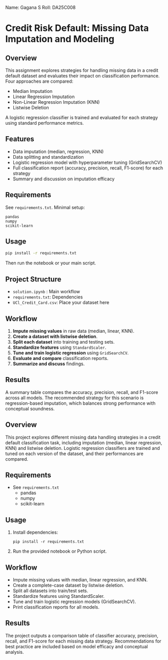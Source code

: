 Name: Gagana S
Roll: DA25C008

# Credit Risk Default: Missing Data Imputation and Modeling

## Overview

This assignment explores strategies for handling missing data in a credit default dataset and evaluates their impact on classification performance. Four approaches are compared:
- Median Imputation
- Linear Regression Imputation
- Non-Linear Regression Imputation (KNN)
- Listwise Deletion

A logistic regression classifier is trained and evaluated for each strategy using standard performance metrics.

## Features

- Data imputation (median, regression, KNN)
- Data splitting and standardization
- Logistic regression model with hyperparameter tuning (GridSearchCV)
- Full classification report (accuracy, precision, recall, F1-score) for each strategy
- Summary and discussion on imputation efficacy

## Requirements

See `requirements.txt`. Minimal setup:
```
pandas
numpy
scikit-learn
```

## Usage

```bash
pip install -r requirements.txt
```
Then run the notebook or your main script.

## Project Structure

- `solution.ipynb` : Main workflow
- `requirements.txt`: Dependencies
- `UCl_Credit_Card.csv`: Place your dataset here

## Workflow

1. **Impute missing values** in raw data (median, linear, KNN).
2. **Create a dataset with listwise deletion**.
3. **Split each dataset** into training and testing sets.
4. **Standardize features** using `StandardScaler`.
5. **Tune and train logistic regression** using `GridSearchCV`.
6. **Evaluate and compare** classification reports.
7. **Summarize and discuss** findings.

## Results

A summary table compares the accuracy, precision, recall, and F1-score across all models. The recommended strategy for this scenario is regression-based imputation, which balances strong performance with conceptual soundness.



## Overview

This project explores different missing data handling strategies in a credit default classification task, including imputation (median, linear regression, KNN) and listwise deletion. Logistic regression classifiers are trained and tuned on each version of the dataset, and their performances are compared.

## Requirements

- See `requirements.txt`
  - pandas
  - numpy
  - scikit-learn

## Usage

1. Install dependencies:
    ```
    pip install -r requirements.txt
    ```
2. Run the provided notebook or Python script.

## Workflow

- Impute missing values with median, linear regression, and KNN.
- Create a complete-case dataset by listwise deletion.
- Split all datasets into train/test sets.
- Standardize features using StandardScaler.
- Tune and train logistic regression models (GridSearchCV).
- Print classification reports for all models.

## Results

The project outputs a comparison table of classifier accuracy, precision, recall, and F1-score for each missing data strategy. Recommendations for best practice are included based on model efficacy and conceptual analysis.


